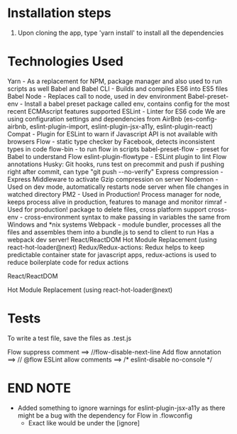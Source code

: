 # Installation steps
1) Upon cloning the app, type 'yarn install' to install all the dependencies

# Technologies Used
Yarn - As a replacement for NPM, package manager and also used to run scripts as well
Babel and Babel CLI - Builds and compiles ES6 into ES5 files
	Babel Node - Replaces call to node, used in dev environment
Babel-preset-env - Install a babel preset package called env, contains config for the most recent ECMAscript features supported
ESLint - Linter for ES6 code
	We are using configuration settings and dependencies from AirBnb
	(es-config-airbnb, eslint-plugin-import, eslint-plugin-jsx-a11y, eslint-plugin-react)
Compat - Plugin for ESLint to warn if Javascript API is not available with browsers
Flow - static type checker by Facebook, detects inconsistent types in code
	flow-bin - to run flow in scripts
	babel-preset-flow - preset for Babel to understand Flow
	eslint-plugin-flowtype - ESLint plugin to lint Flow annotations
Husky: Git hooks, runs test on precommit and push
    if pushing right after commit, can type "git push --no-verify"
Express
compression - Express Middleware to activate Gzip compression on server
Nodemon - Used on dev mode, automatically restarts node server when file changes in watched directory
PM2 - Used in Production! Process manager for node, keeps process alive in production, features to manage and monitor
rimraf - Used for production! package to delete files, cross platform support
cross-env - cross-environment syntax to make passing in variables the same from Windows and *nix systems
Webpack - module bundler, processes all the files and assembles them into a bundle.js to send to client to run
    Has a webpack dev server!
React/ReactDOM
Hot Module Replacement (using react-hot-loader@next)
Redux/Redux-actions: Redux helps to keep predictable container state for javascript apps, redux-actions is used to reduce boilerplate code for redux actions


React/ReactDOM

Hot Module Replacement (using react-hot-loader@next)

# Tests
To write a test file, save the files as <fileName>.test.js


Flow suppress comment ==> //flow-disable-next-line
Add flow annotation ==> // @flow
ESLint allow comments ==> /* eslint-disable no-console */


# END NOTE
- Added something to ignore warnings for eslint-plugin-jsx-a11y as there might be a bug with the dependency for Flow in .flowconfig
    - Exact like would be under the [ignore]